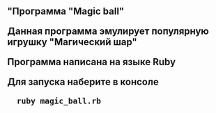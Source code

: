 <h2> "Программа "Magic ball"
  
  Данная программа эмулирует популярную игрушку "Магический шар"

  Программа написана на языке Ruby

  Для запуска наберите в консоле
  ```
    ruby magic_ball.rb
  ```
